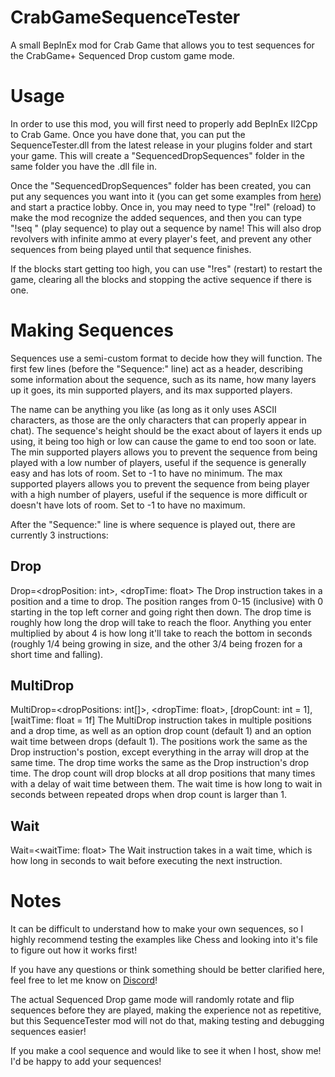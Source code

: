 # CrabGameSequenceTester
A small BepInEx mod for Crab Game that allows you to test sequences for the CrabGame+ Sequenced Drop custom game mode.

# Usage
In order to use this mod, you will first need to properly add BepInEx Il2Cpp to Crab Game. Once you have done that, you can put the SequenceTester.dll from the latest release in your plugins folder and start your game. This will create a "SequencedDropSequences" folder in the same folder you have the .dll file in.

Once the "SequencedDropSequences" folder has been created, you can put any sequences you want into it (you can get some examples from [here](https://github.com/lammas321/CrabGameSequenceTester/tree/main/SequenceExamples)) and start a practice lobby. Once in, you may need to type "!rel" (reload) to make the mod recognize the added sequences, and then you can type "!seq <sequence name>" (play sequence) to play out a sequence by name! This will also drop revolvers with infinite ammo at every player's feet, and prevent any other sequences from being played until that sequence finishes.

If the blocks start getting too high, you can use "!res" (restart) to restart the game, clearing all the blocks and stopping the active sequence if there is one.


# Making Sequences
Sequences use a semi-custom format to decide how they will function. The first few lines (before the "Sequence:" line) act as a header, describing some information about the sequence, such as its name, how many layers up it goes, its min supported players, and its max supported players.

The name can be anything you like (as long as it only uses ASCII characters, as those are the only characters that can properly appear in chat).
The sequence's height should be the exact about of layers it ends up using, it being too high or low can cause the game to end too soon or late.
The min supported players allows you to prevent the sequence from being played with a low number of players, useful if the sequence is generally easy and has lots of room. Set to -1 to have no minimum.
The max supported players allows you to prevent the sequence from being player with a high number of players, useful if the sequence is more difficult or doesn't have lots of room. Set to -1 to have no maximum.

After the "Sequence:" line is where sequence is played out, there are currently 3 instructions:

## Drop
Drop=<dropPosition: int>, <dropTime: float>
The Drop instruction takes in a position and a time to drop.
The position ranges from 0-15 (inclusive) with 0 starting in the top left corner and going right then down.
The drop time is roughly how long the drop will take to reach the floor. Anything you enter multiplied by about 4 is how long it'll take to reach the bottom in seconds (roughly 1/4 being growing in size, and the other 3/4 being frozen for a short time and falling).

## MultiDrop
MultiDrop=<dropPositions: int[]>, <dropTime: float>, [dropCount: int = 1], [waitTime: float = 1f]
The MultiDrop instruction takes in multiple positions and a drop time, as well as an option drop count (default 1) and an option wait time between drops (default 1).
The positions work the same as the Drop instruction's postion, except everything in the array will drop at the same time.
The drop time works the same as the Drop instruction's drop time.
The drop count will drop blocks at all drop positions that many times with a delay of wait time between them.
The wait time is how long to wait in seconds between repeated drops when drop count is larger than 1.

## Wait
Wait=<waitTime: float>
The Wait instruction takes in a wait time, which is how long in seconds to wait before executing the next instruction.


# Notes
It can be difficult to understand how to make your own sequences, so I highly recommend testing the examples like Chess and looking into it's file to figure out how it works first!

If you have any questions or think something should be better clarified here, feel free to let me know on [Discord](https://discord.gg/jBGMZqndT3)!

The actual Sequenced Drop game mode will randomly rotate and flip sequences before they are played, making the experience not as repetitive, but this SequenceTester mod will not do that, making testing and debugging sequences easier!

If you make a cool sequence and would like to see it when I host, show me! I'd be happy to add your sequences!

